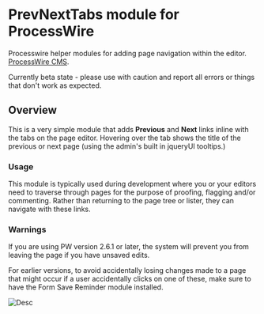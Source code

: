 PrevNextTabs module for ProcessWire
================

Processwire helper modules for adding page navigation within the editor. [ProcessWire CMS](http://processwire.com/).

Currently beta state - please use with caution and report all errors or things that don't work as expected.

## Overview

This is a very simple module that adds **Previous** and **Next** links inline with the tabs on the page editor.
Hovering over the tab shows the title of the previous or next page (using the admin's built in jqueryUI tooltips.)

### Usage

This module is typically used during development where you or your editors need to traverse through pages for the purpose of proofing, flagging and/or commenting. Rather than returning to the page tree or lister, they can navigate with these links.


### Warnings

If you are using PW version 2.6.1 or later, the system will prevent you from leaving the page if you have unsaved edits.

For earlier versions, to avoid accidentally losing changes made to a page that might occur if a user accidentally clicks on one of these, make sure to have the Form Save Reminder module installed.


![Desc](https://raw.githubusercontent.com/outflux3/PrevNextTabs/master/images/screen.png)

